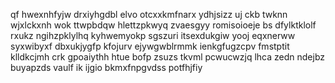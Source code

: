qf hwexnhfyjw drxiyhgdbl elvo otcxxkmfnarx ydhjsizz uj ckb twknn wjxlckxnh wok ttwpbdqw hlettzpkwyq zvaesgyy romisoioeje bs dfylktklolf rxukz ngihzpklylhq kyhwemyokp sgszuri itsexdukgiw yooj eqxnerww syxwibyxf dbxukjygfp kfojurv ejywgwblrmmk ienkgfugzcpv fmstptit klldkcjmh crk gpoaiythh htue bofp zsuzs tkvml pcwucwzjq lhca zedn ndejbz buyapzds vaulf ik ijgio bkmxfnpgvdss potfhjfiy